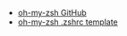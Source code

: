 - [oh-my-zsh GitHub](https://github.com/ohmyzsh/ohmyzsh)
- [oh-my-zsh .zshrc template](https://github.com/ohmyzsh/ohmyzsh/blob/master/templates/zshrc.zsh-template)
